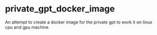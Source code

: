 # private_gpt_docker_image
An attempt to create a docker image for the private gpt to work it on linux cpu and gpu machine
